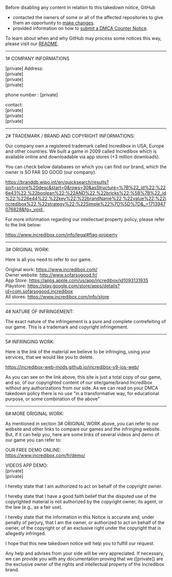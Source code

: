 Before disabling any content in relation to this takedown notice, GitHub
- contacted the owners of some or all of the affected repositories to give them an opportunity to [make changes](https://docs.github.com/en/github/site-policy/dmca-takedown-policy#a-how-does-this-actually-work).
- provided information on how to [submit a DMCA Counter Notice](https://docs.github.com/en/articles/guide-to-submitting-a-dmca-counter-notice).

To learn about when and why GitHub may process some notices this way, please visit our [README](https://github.com/github/dmca/blob/master/README.md#anatomy-of-a-takedown-notice).

---

1# COMPANY INFORMATIONS

[private] Address:  
[private]  
[private]  
[private]  

phone number : [private]  



contact:  
[private]  
[private]  
[private]  

_____________________________________________________

2# TRADEMARK / BRAND AND COPYRIGHT INFORMATIONS:



Our company own a registered trademark called Incredibox in USA, Europe and other countries. We built a game in 2009 called Incredibox which is available online and downloadable via app stores (+3 million downloads).

You can check below databases on which you can find our brand, which the owner is SO FAR SO GOOD (our company).

https://branddb.wipo.int/en/quicksearch/results?sort=score%20desc&start=0&rows=30&asStructure=%7B%22_id%22:%226e43%22,%22boolean%22:%22AND%22,%22bricks%22:%5B%7B%22_id%22:%226e44%22,%22key%22:%22brandName%22,%22value%22:%22incredibox%22,%22strategy%22:%22Simple%22%7D%5D%7D&_=1713947076828&fg=_void_


For more information regarding our intellectuel property policy, please refer to the link below:

https://www.incredibox.com/info/legal#flag-property

__________________

3# ORIGINAL WORK:

Here is all you need to refer to our game.


Original work: https://www.incredibox.com/  
Owner website: http://www.sofarsogood.fr/  
App Store: https://apps.apple.com/us/app/incredibox/id1093131935  
Playstore: https://play.google.com/store/apps/details?id=com.sofarsogood.incredibox  
All stores: https://www.incredibox.com/info/store

___________________________

4# NATURE OF INFRINGEMENT:

The exact nature of the infringement is a pure and complete contrefeiting of our game. This is a trademark and copyright infringement.

____________________

5# INFRINGING WORK:

Here is the link of the material we believe to be infringing, using your services, that we would like you to delete.

https://incredibox-web-mods.github.io/incredibox-v9-ios-web/

As you can see on the link above, this site is just a total copy of our game, and so, of our copyrighted content of our site/game/brand Incredibox without any authorizations from our side. As we can read on your DMCA takedown policy there is no use "in a transformative way, for educational purpose, or some combination of the above"

________________________

6# MORE ORIGINAL WORK:

As mentioned in section 3# ORIGINAL WORK above, you can refer to our website and other links to compare our games and the infringing website. But, if it can help you, here are some links of several videos and demo of our game you can refer to:

OUR FREE DEMO ONLINE:  
https://www.incredibox.com/fr/demo/

VIDEOS APP DEMO:  
[private]  
[private]  



I hereby state that I am authorized to act on behalf of the copyright owner.

I hereby state that I have a good faith belief that the disputed use of the copyrighted material is not authorized by the copyright owner, its agent, or the law (e.g., as a fair use).

I hereby state that the information in this Notice is accurate and, under penalty of perjury, that I am the owner, or authorized to act on behalf of the owner, of the copyright or of an exclusive right under the copyright that is allegedly infringed.

I hope that this new takedown notice will help you to fulfill our request.

Any help and advises from your side will be very appreciated. If necessary, we can provide you with any documentation proving that we ([private]) are the exclusive owner of the rights and intellectual property of the Incredibox brand.

